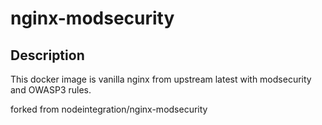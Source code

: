 # nginx-modsecurity
## Description
This docker image is vanilla nginx from upstream latest with modsecurity and OWASP3 rules.

forked from nodeintegration/nginx-modsecurity

